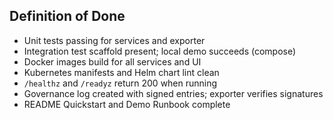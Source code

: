 ## Definition of Done

- Unit tests passing for services and exporter
- Integration test scaffold present; local demo succeeds (compose)
- Docker images build for all services and UI
- Kubernetes manifests and Helm chart lint clean
- `/healthz` and `/readyz` return 200 when running
- Governance log created with signed entries; exporter verifies signatures
- README Quickstart and Demo Runbook complete



